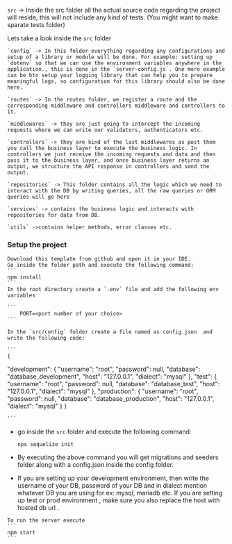 `src` -> Inside the src folder all the actual source code regarding the project will reside, this will not include any kind of tests. (You might want to make sparate tests folder)

Lets take a look inside the `src` folder

    `config` -> In this folder everything regarding any configurations and setup of a library or module will be done. For example: setting up `dotenv` so that we can use the environment variables anywhere in the application., this is done in the `server-config.js`. One more example can be bto setup your logging library that can help you to prepare meaningful logs, so configuration for this library should also be done here.

    `routes` -> In the routes folder, we register a route and the corresponding middleware and controllers middleware and controllers to it.

    `middlewares` -> they are just going to intercept the incoming requests where we can write our validators, authenticators etc.

    `controllers` -> they are kind of the last middlewares as post them you call the business layer to execute the business logic. In controllers we just receive the incoming requests and data and then pass it to the business layer, and once business layer returns an output, we structure the API response in controllers and send the output.

    `repositories` -> This folder contains all the logic which we need to interact with the DB by writing queries, all the raw queries or ORM queries will go here

    `services` -> contains the business logic and interacts with repositories for data from DB.

    `utils` ->contains helper methods, error classes etc.

### Setup the project

    Download this template from github and open it in your IDE.
    Go inside the folder path and execute the following command:
    ```
    npm install
    ```
    In the root directory create a `.env` file and add the following env variables

    ```
        PORT=<port number of your choice>
    ```

    In the `src/config` folder create a file named as config.json  and write the following code:

    ```
    {
  "development": {
    "username": "root",
    "password": null,
    "database": "database_development",
    "host": "127.0.0.1",
    "dialect": "mysql"
  },
  "test": {
    "username": "root",
    "password": null,
    "database": "database_test",
    "host": "127.0.0.1",
    "dialect": "mysql"
  },
  "production": {
    "username": "root",
    "password": null,
    "database": "database_production",
    "host": "127.0.0.1",
    "dialect": "mysql"
  }
}

    ```

  - go inside the `src` folder and execute the following command:
    ```
    npx sequelize init
    ```
  - By executing the above command you will get migrations and seeders folder along with a config.json inside the config folder.

  -  If you are setting up your development environment, then write the username of your DB, password of your DB and in dialect mention whatever DB you are using for ex: mysql, mariadb etc.
    If you are setting up test or prod environment , make sure you also replace the host with hosted db url .

    To run the server execute
    ```
    npm start
    ```
